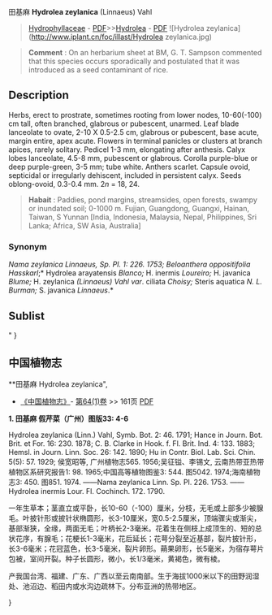 田基麻 **Hydrolea zeylanica** (Linnaeus) Vahl

> [Hydrophyllaceae](http://www.iplant.cn/info/Hydrophyllaceae?t=foc) - [PDF](http://www.iplant.cn/foc/pdf/Hydrophyllaceae.pdf)>>[Hydrolea](http://www.iplant.cn/info/Hydrolea?t=foc) - [PDF](http://www.iplant.cn/foc/pdf/Hydrolea.pdf)
![Hydrolea zeylanica](http://www.iplant.cn/foc/illast/Hydrolea zeylanica.jpg)


> **Comment** : 
> On an herbarium sheet at BM, G. T. Sampson commented that this species occurs sporadically and postulated that it was introduced as a seed contaminant of rice.

## Description

Herbs, erect to prostrate, sometimes rooting from lower nodes, 10-60(-100) cm tall, often branched, glabrous or pubescent, unarmed. Leaf blade lanceolate to ovate, 2-10 X 0.5-2.5 cm, glabrous or pubescent, base acute, margin entire, apex acute. Flowers in terminal panicles or clusters at branch apices, rarely solitary. Pedicel 1-3 mm, elongating after anthesis. Calyx lobes lanceolate, 4.5-8 mm, pubescent or glabrous. Corolla purple-blue or deep purple-green, 3-5 mm; tube white. Anthers scarlet. Capsule ovoid, septicidal or irregularly dehiscent, included in persistent calyx. Seeds oblong-ovoid, 0.3-0.4 mm. 2*n* = 18, 24.


> **Habait** : 
> Paddies, pond margins, streamsides, open forests, swampy or inundated soil; 0-1000 m. Fujian, Guangdong, Guangxi, Hainan, Taiwan, S Yunnan [India, Indonesia, Malaysia, Nepal, Philippines, Sri Lanka; Africa, SW Asia, Australia]

### Synonym
*Nama zeylanica *Linnaeus, Sp. Pl. 1: 226. 1753;* Beloanthera oppositifolia Hasskarl*;* Hydrolea arayatensis *Blanco;* H. inermis *Loureiro;* H. javanica *Blume;* H. zeylanica *(Linnaeus)* *Vahl* *var*. ciliata *Choisy;* Steris aquatica *N. L. Burman;* S. javanica *Linnaeus*.*


## Sublist
"
}
## 中国植物志



**田基麻 Hydrolea zeylanica",



* [《中国植物志》](http://www.iplant.cn/frps)- [第64(1)卷](http://www.iplant.cn/frps/vol/64(1)) >> 161页 [PDF](http://www.iplant.cn/frps/pdf/64(1)/161.pdf)


**1. 田基麻 假芹菜（广州）图版33: 4-6**

Hydrolea zeylanica (Linn.) Vahl, Symb. Bot. 2: 46. 1791; Hance in Journ. Bot. Brit. et For. 16: 230. 1878; C. B. Clarke in Hook. f. Fl. Brit. Ind. 4: 133. 1883; Hemsl. in Journ. Linn. Soc. 26: 142. 1890; Hu in Contr. Biol. Lab. Sci. Chin. 5(5): 57. 1929; 侯宽昭等, 广州植物志565. 1956;吴征镒、李锡文, 云南热带亚热带植物区系研究报告1: 98. 1965;中国高等植物图鉴3: 544. 图5042. 1974;海南植物志3: 450. 图851. 1974. ——Nama zeylanica Linn. Sp. Pl. 226. 1753. ——Hydrolea inermis Lour. Fl. Cochinch. 172. 1790.

一年生草本；茎直立或平卧，长10-60（-100）厘米，分枝，无毛或上部多少被腺毛。叶披针形或披针状椭圆形，长3-10厘米，宽0.5-2.5厘米，顶端骤尖或渐尖，基部渐狭，全缘，两面无毛；叶柄长2-3毫米。花着生在侧枝上成顶生的、短的总状花序，有腺毛；花梗长1-3毫米，花后延长；花萼分裂至近基部，裂片披针形，长3-6毫米；花冠蓝色，长3-5毫米，裂片卵形。蒴果卵形，长5毫米，为宿存萼片包被，室间开裂。种子长圆形，微小，长1/3毫米，黄褐色，微有棱。

产我国台湾、福建、广东、广西以至云南南部。生于海拔1000米以下的田野润湿处、池沼边、稻田内或水沟边疏林下。分布亚洲的热带地区。



}